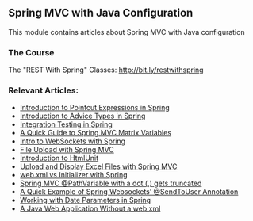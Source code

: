 ## Spring MVC with Java Configuration

This module contains articles about Spring MVC with Java configuration

### The Course

The "REST With Spring" Classes: http://bit.ly/restwithspring

### Relevant Articles: 
- [Introduction to Pointcut Expressions in Spring](https://www.baeldung.com/spring-aop-pointcut-tutorial)
- [Introduction to Advice Types in Spring](https://www.baeldung.com/spring-aop-advice-tutorial)
- [Integration Testing in Spring](https://www.baeldung.com/integration-testing-in-spring)
- [A Quick Guide to Spring MVC Matrix Variables](https://www.baeldung.com/spring-mvc-matrix-variables)
- [Intro to WebSockets with Spring](https://www.baeldung.com/websockets-spring)
- [File Upload with Spring MVC](https://www.baeldung.com/spring-file-upload)
- [Introduction to HtmlUnit](https://www.baeldung.com/htmlunit)
- [Upload and Display Excel Files with Spring MVC](https://www.baeldung.com/spring-mvc-excel-files)
- [web.xml vs Initializer with Spring](https://www.baeldung.com/spring-xml-vs-java-config)
- [Spring MVC @PathVariable with a dot (.) gets truncated](https://www.baeldung.com/spring-mvc-pathvariable-dot)
- [A Quick Example of Spring Websockets’ @SendToUser Annotation](https://www.baeldung.com/spring-websockets-sendtouser)
- [Working with Date Parameters in Spring](https://www.baeldung.com/spring-date-parameters)
- [A Java Web Application Without a web.xml](https://www.baeldung.com/java-web-app-without-web-xml)
